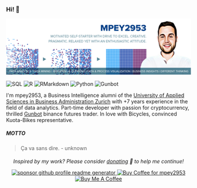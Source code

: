 ### Hi! 👋

<img src="https://github.com/mpey2953/mpey2953/blob/main/mpey2953_banner_github.png?raw=true" alt="Banner about mpey2953">

![SQL](https://img.shields.io/badge/SQL-Intermediate-white&color=2bbc8a)
![R](https://img.shields.io/badge/R-Intermediate-white&color=2bbc8a)
![RMarkdown](https://img.shields.io/badge/RMarkdown-Novice-blue)
![Python](https://img.shields.io/badge/Python-Novice-blue)
![Gunbot](https://img.shields.io/badge/Crypto-Enthusiast-red)

I'm mpey2953, a Business Intelligence alumni of the [University of Applied Sciences in Business Administration Zurich](https://fh-hwz.ch/english/) with +7 years experience in the field of data analytics. Part-time developer with passion for cryptocurrency, thrilled [Gunbot](https://thecryptobot.com/) binance futures trader. In love with Bicycles, convinced Kuota-Bikes representative.

##### MOTTO

> Ça va sans dire. - unknown

####

<p align="center">
<i>Inspired by my work? Please consider <a href="https://paypal.me/mpey2953/5">donating</a>  💸 to help me continue!</i>
</p>

<p align="center">
<a href="https://www.paypal.me/mpey2953"><img src="https://img.shields.io/badge/support-PayPal-blue?logo=PayPal&style=flat-square&label=Donate" alt="sponsor github profile readme generator"/>
</a>
<a href='https://ko-fi.com/mpey2953' target='_blank'><img height='23' width="100" src='https://cdn.ko-fi.com/cdn/kofi3.png?v=2' alt='Buy Coffee for mpey2953' />
</a>
<a href="https://www.buymeacoffee.com/mpey2953" target="_blank"><img src="https://cdn.buymeacoffee.com/buttons/default-orange.png" alt="Buy Me A Coffee" height="23" width="100" style="border-radius:1px" />
</p>